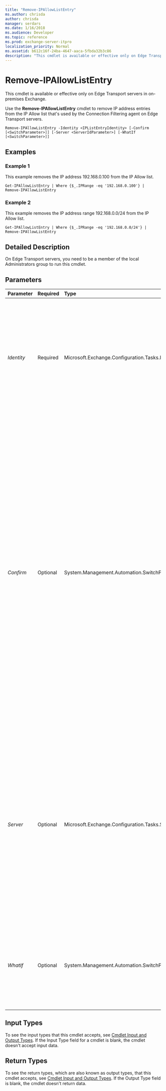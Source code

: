 ```yaml
---
title: "Remove-IPAllowListEntry"
ms.author: chrisda
author: chrisda
manager: serdars
ms.date: 1/16/2018
ms.audience: Developer
ms.topic: reference
ms.prod: exchange-server-itpro
localization_priority: Normal
ms.assetid: b612c16f-24ba-4647-aaca-5fbda32b3c86
description: "This cmdlet is available or effective only on Edge Transport servers in on-premises Exchange."
---
```


# Remove-IPAllowListEntry

This cmdlet is available or effective only on Edge Transport servers in on-premises Exchange. 
  
Use the **Remove-IPAllowListEntry** cmdlet to remove IP address entries from the IP Allow list that's used by the Connection Filtering agent on Edge Transport servers.
  
```
Remove-IPAllowListEntry -Identity <IPListEntryIdentity> [-Confirm [<SwitchParameter>]] [-Server <ServerIdParameter>] [-WhatIf [<SwitchParameter>]]

```

## Examples
<a name="Examples"> </a>

### Example 1

This example removes the IP address 192.168.0.100 from the IP Allow list.
  
```
Get-IPAllowListEntry | Where {$_.IPRange -eq '192.168.0.100'} | Remove-IPAllowListEntry
```

### Example 2

This example removes the IP address range 192.168.0.0/24 from the IP Allow list.
  
```
Get-IPAllowListEntry | Where {$_.IPRange -eq '192.168.0.0/24'} | Remove-IPAllowListEntry
```

## Detailed Description
<a name="DetailedDescription"> </a>

On Edge Transport servers, you need to be a member of the local Administrators group to run this cmdlet.
  
## Parameters
<a name="DetailedDescription"> </a>

|**Parameter**|**Required**|**Type**|**Description**|
|:-----|:-----|:-----|:-----|
| _Identity_ <br/> |Required  <br/> |Microsoft.Exchange.Configuration.Tasks.IPListEntryIdentity  <br/> |The _Identity_ parameter specifies the integer value of the IP Allow list entry that you want to remove. When you add an entry to the IP Allow list, the _Identity_ value is automatically assigned. To find the _Identity_ value of an IP Allow list entry, use the **Get-IPAllowListEntry** cmdlet. <br/> |
| _Confirm_ <br/> |Optional  <br/> |System.Management.Automation.SwitchParameter  <br/> | The _Confirm_ switch specifies whether to show or hide the confirmation prompt. How this switch affects the cmdlet depends on if the cmdlet requires confirmation before proceeding. <br/>  Destructive cmdlets (for example, **Remove-\*** cmdlets) have a built-in pause that forces you to acknowledge the command before proceeding. For these cmdlets, you can skip the confirmation prompt by using this exact syntax: `-Confirm:$false`.  <br/>  Most other cmdlets (for example, **New-\*** and **Set-\*** cmdlets) don't have a built-in pause. For these cmdlets, specifying the _Confirm_ switch without a value introduces a pause that forces you acknowledge the command before proceeding. <br/> |
| _Server_ <br/> |Optional  <br/> |Microsoft.Exchange.Configuration.Tasks.ServerIdParameter  <br/> | The _Server_ parameter specifies the Exchange server where you want to run this command. You can use any value that uniquely identifies the server. For example: <br/>  Name <br/>  FQDN <br/>  Distinguished name (DN) <br/>  Exchange Legacy DN <br/>  If you don't use this parameter, the command is run on the local server. <br/>  You can't use this parameter to configure other Edge Transport servers remotely. <br/> |
| _WhatIf_ <br/> |Optional  <br/> |System.Management.Automation.SwitchParameter  <br/> |The _WhatIf_ switch simulates the actions of the command. You can use this switch to view the changes that would occur without actually applying those changes. You don't need to specify a value with this switch. <br/> |
   
## Input Types
<a name="InputTypes"> </a>

To see the input types that this cmdlet accepts, see [Cmdlet Input and Output Types](http://go.microsoft.com/fwlink/p/?linkId=616387). If the Input Type field for a cmdlet is blank, the cmdlet doesn't accept input data. 
  
## Return Types
<a name="ReturnTypes"> </a>

To see the return types, which are also known as output types, that this cmdlet accepts, see [Cmdlet Input and Output Types](http://go.microsoft.com/fwlink/p/?linkId=616387). If the Output Type field is blank, the cmdlet doesn't return data. 
  

